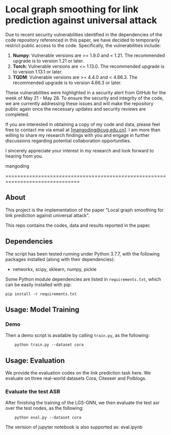 Local graph smoothing for link prediction against universal attack
===============================================================================


Due to recent security vulnerabilities identified in the dependencies of the code repository referenced in this paper, we have decided to temporarily restrict public access to the code. Specifically, the vulnerabilities include:

1. **Numpy**: Vulnerable versions are >= 1.9.0 and < 1.21. The recommended upgrade is to version 1.21 or later.
2. **Torch**: Vulnerable versions are <= 1.13.0. The recommended upgrade is to version 1.13.1 or later.
3. **TQDM**: Vulnerable versions are >= 4.4.0 and < 4.66.3. The recommended upgrade is to version 4.66.3 or later.

These vulnerabilities were highlighted in a security alert from GitHub for the week of May 21 - May 28. To ensure the security and integrity of the code, we are currently addressing these issues and will make the repository public again once the necessary updates and security reviews are completed.

If you are interested in obtaining a copy of my code and data, please feel free to contact me via email at [mangoding@cug.edu.cn]. I am more than willing to share my research findings with you and engage in further discussions regarding potential collaboration opportunities.

I sincerely appreciate your interest in my research and look forward to hearing from you.

mangoding


===============================================================================

About
-----
This project is the implementation of the paper "Local graph smoothing for link prediction against universal attack".

This repo contains the codes, data and results reported in the paper.

Dependencies
-----
The script has been tested running under Python 3.7.7, with the following packages installed (along with their dependencies):

* networkx, scipy, sklearn, numpy, pickle


Some Python module dependencies are listed in `requirements.txt`, which can be easily installed with pip:

```
pip install -r requirements.txt
```


Usage: Model Training
-----
### Demo
Then a demo script is available by calling ```train.py```, as the following:

```
	python train.py --dataset cora 
```


Usage: Evaluation
-----
We provide the evaluation codes on the link prediction task here. 
We evaluate on three real-world datasets Cora, Citeseer and Polblogs. 


### Evaluate the test ASR
After finishing the training of the LGS-GNN, we then evaluate the test asr over the test nodes, as the following:

```
    python eval.py --dataset cora 
```

The verision of jupyter notebook is also supported as: eval.ipynb


